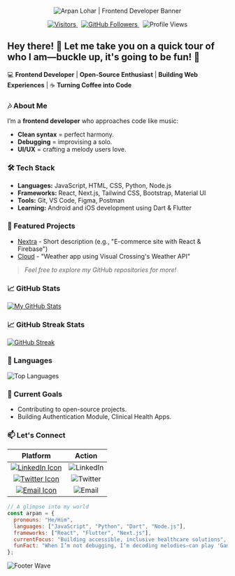 <p align="center">
  <img
    src="https://capsule-render.vercel.app/api?type=waving&height=300&color=gradient&text=Arpan%20Lohar&fontSize=90&fontAlign=50&fontAlignY=35&desc=Frontend%20Developer%20%7C%20Open%20Source%20Enthusiast%20%7C%20Learning%20Flutter&descSize=20&animation=twinkling"
    alt="Arpan Lohar | Frontend Developer Banner"
    style="max-width: 100%; height: auto;"
  />
</p>

<p align="center">
  <a href="https://visitorbadge.io/status?path=https%3A%2F%2Fgithub.com%2Fdevarpanlohar">
    <img src="https://api.visitorbadge.io/api/visitors?path=https%3A%2F%2Fgithub.com%2Fdevarpanlohar&countColor=%23263759&style=flat-square" alt="Visitors" />
  </a>&nbsp;
  <a href="https://github.com/devarpanlohar?tab=followers">
    <img src="https://img.shields.io/github/followers/devarpanlohar?logo=github&style=flat-square&color=1DA1F2" alt="GitHub Followers" />
  </a>&nbsp;
  <img src="https://komarev.com/ghpvc/?username=devarpanlohar&color=blue&style=flat-square" alt="Profile Views" />
</p>

## Hey there! 👋 Let me take you on a quick tour of who I am—buckle up, it's going to be fun! 🌟

💻 **Frontend Developer** | **Open-Source Enthusiast** | **Building Web Experiences** | ☕ **Turning Coffee into Code**

### 🎶 About Me

I’m a **frontend developer** who approaches code like music:

- **Clean syntax** = perfect harmony.
- **Debugging** = improvising a solo.
- **UI/UX** = crafting a melody users love.

### 🛠️ Tech Stack

- **Languages:** JavaScript, HTML, CSS, Python, Node.js
- **Frameworks:** React, Next.js, Tailwind CSS, Bootstrap, Material UI
- **Tools:** Git, VS Code, Figma, Postman
- **Learning:** Android and iOS development using Dart & Flutter

### 🚀 Featured Projects

- [Nextra](https://github.com/devarpanlohar/nextra) - Short description (e.g., "E-commerce site with React & Firebase")
- [Cloud](https://github.com/devarpanlohar/cloud) - "Weather app using Visual Crossing's Weather API"

> _Feel free to explore my GitHub repositories for more!_  

### 📈 GitHub Stats

[![My GitHub Stats](https://github-readme-stats.vercel.app/api?username=devarpanlohar&show_icons=true&theme=radical)](https://github.com/devarpanlohar)

### 📈 GitHub Streak Stats

[![GitHub Streak](https://github-readme-streak-stats.herokuapp.com?user=devarpanlohar&theme=blueberry&date_format=j%20M%5B%20Y%5D&timezone=Asia%2FKolkata)](https://git.io/streak-stats)

### 📜 Languages

<img src="https://github-readme-stats.vercel.app/api/top-langs/?username=devarpanlohar&layout=compact&theme=radical&hide_border=true" alt="Top Languages" />

### 🌱 Current Goals

- Contributing to open-source projects.
- Building Authentication Module, Clinical Health Apps.

### 📫 Let's Connect

| Platform | Action |
|:-------------:|:------:|
| [![LinkedIn Icon](https://img.icons8.com/fluency/22/linkedin.png)](https://www.linkedin.com/in/yourprofile) | <img src="https://img.shields.io/badge/LinkedIn-0077B5?logo=linkedin&logoColor=white&style=for-the-badge" alt="LinkedIn" /> |
| [![Twitter Icon](https://img.icons8.com/ios-filled/22/twitterx--v1.png)](https://twitter.com/yourhandle) | <img src="https://img.shields.io/badge/Twitter-1DA1F2?logo=twitter&logoColor=white&style=for-the-badge" alt="Twitter" /> |
| [![Email Icon](https://img.icons8.com/emoji/22/e-mail.png)](mailto:devarpanlohar@gmail.com) | <img src="https://img.shields.io/badge/Gmail-D14836?logo=gmail&logoColor=white&style=for-the-badge" alt="Email" /> |

```js
// A glimpse into my world
const arpan = {
  pronouns: "He/Him",
  languages: ["JavaScript", "Python", "Dart", "Node.js"],
  frameworks: ["React", "Flutter", "Next.js"],
  currentFocus: "Building accessible, inclusive healthcare solutions",
  funFact: "When I’m not debugging, I’m decoding melodies—can play 'Game of Thrones OST' backwards while crafting beats 🎸",
};
```

![Footer Wave](https://capsule-render.vercel.app/api?type=waving&color=gradient&height=150&section=footer&fontSize=50&fontAlign=50&fontAlignY=65)
